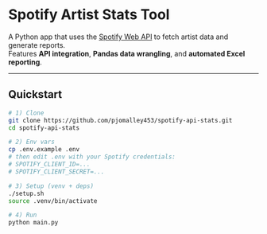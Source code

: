 # Spotify Artist Stats Tool

A Python app that uses the [Spotify Web API](https://developer.spotify.com/documentation/web-api) to fetch artist data and generate reports.  
Features **API integration**, **Pandas data wrangling**, and **automated Excel reporting**.

---

## Quickstart

```bash
# 1) Clone
git clone https://github.com/pjomalley453/spotify-api-stats.git
cd spotify-api-stats

# 2) Env vars
cp .env.example .env
# then edit .env with your Spotify credentials:
# SPOTIFY_CLIENT_ID=...
# SPOTIFY_CLIENT_SECRET=...

# 3) Setup (venv + deps)
./setup.sh
source .venv/bin/activate

# 4) Run
python main.py
